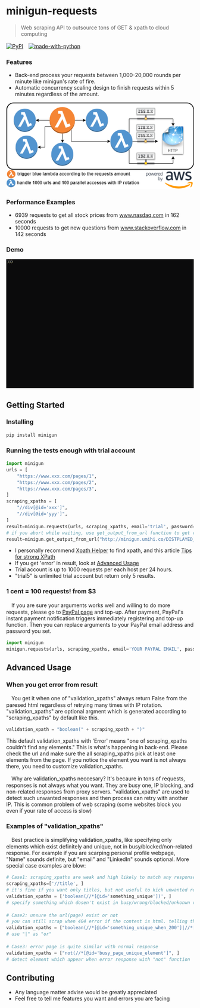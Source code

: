  # minigun-requests
> Web scraping API to outsource tons of GET & xpath to cloud computing  

[![PyPI](https://img.shields.io/pypi/v/minigun.svg)](https://pypi.python.org/pypi/minigun)　[![made-with-python](https://img.shields.io/badge/Made%20with-Python-1f425f.svg)](https://www.python.org/)
### Features
+ Back-end process your requests between 1,000-20,000 rounds per minute like minigun's rate of fire.  
+ Automatic concurrency scaling design to finish requests within 5 minutes regardless of the amount.  

![flowchart](/images/flowchart.png)
### Performance Examples
+ 6939 requests to get all stock prices from www.nasdaq.com in 162 seconds  
+ 10000 requests to get new questions from www.stackoverflow.com in 142 seconds  
### Demo
![demo](/images/demo.gif)


## Getting Started
### Installing
```python
pip install minigun
```
### Running the tests enough with trial account
```python
import minigun
urls = [
    "https://www.xxx.com/pages/1",
    "https://www.xxx.com/pages/2",
    "https://www.xxx.com/pages/3",
]
scraping_xpaths = [
    "//div[@id='xxx']",
    "//div[@id='yyy']",
]
result=minigun.requests(urls, scraping_xpaths, email='trial', password='trial')
# if you abort while waiting, use get_output_from_url function to get result
result=minigun.get_output_from_url("http://minigun.umihi.co/DISTPLAYED_NUMBERS.txt"
```
+ I personally recommend [Xpath Helper](https://chrome.google.com/webstore/detail/xpath-helper/hgimnogjllphhhkhlmebbmlgjoejdpjl) to find xpath, and this article [Tips for strong XPath](https://developers.perfectomobile.com/pages/viewpage.action?pageId=13893679)
+ If you get 'error' in result, look at [Advanced Usage](#advanced-usage)  
+ Trial account is up to 1000 requests per each host per 24 hours.  
+ "trial5" is unlimited trial account but return only 5 results.  

### 1 cent = 100 requests! from $3
　If you are sure your arguments works well and willing to do more requests, please go to [PayPal page](#https://ic8ntngzk4.execute-api.us-west-2.amazonaws.com/stage/paypal-topup-page) and top-up.
After payment, PayPal's instant payment notification triggers immediately registering and top-up function.
Then you can replace arguments to your PayPal email address and password you set.
```python
import minigun
minigun.requests(urls, scraping_xpaths, email='YOUR PAYPAL EMAIL', password='YOUR PASSWORD')
```

## Advanced Usage
### When you get error from result
　You get it when one of "validation_xpaths" always return False from the paresed html regardless of retrying many times with IP rotation. "validation_xpaths" are optional argment which is generated according to "scraping_xpaths" by default like this.
```python
validation_xpath = "boolean(" + scraping_xpath + ")"
```
This default validation_xpaths with 'Error' means "one of scraping_xpaths couldn't find any elements." This is what's happening in back-end. Please check the url and make sure the all scraping_xpaths pick at least one elements from the page. If you notice the element you want is not always there, you need to customize validation_xpaths.  

　Why are validation_xpaths neccesary? It's becaure in tons of requests, responses is not always what you want. They are busy one, IP blocking, and non-related responses from proxy servers. "validation_xpaths" are used to detect such unwanted responses and then process can retry with another IP. This is common problem of web scraping (some websites block you even if your rate of access is slow)
### Examples of "validation_xpaths"
　Best practice is simplifying validation_xpaths, like specifying only elements which exist definitely and unique, not in busy/blocked/non-related response. For example if you are scarping personal profile webpage, "Name" sounds definite, but "email" and "LinkedIn" sounds optional. More special case examples are blow:
```python
# Case1: scraping_xpaths are weak and high likely to match any responses
scraping_xpaths=['//title', ] 
# it's fine if you want only titles, but not useful to kick unwanted responses out.
validation_xpaths = ['boolean(//*[@id='something_unique'])', ] 
# specify something which dosen't exist in busy/wrong/blocked/unkonwn responses

# Case2: unsure the url(page) exist or not
# you can still scrap when 404 error if the content is html. telling that 404 is expected response stop retrying
validation_xpaths = ["boolean(//*[@id='something_unique_when_200']|//*[@id='something_unique_when_404'])", ] 
# use "|" as "or"

# Case3: error page is quite similar with normal response
validation_xpaths = ["not(//*[@id='busy_page_unique_element']", ] 
# detect element which appear when error response with "not" function
```
## Contributing
+ Any language matter advise would be greatly appreciated
+ Feel free to tell me features you want and errors you are facing
